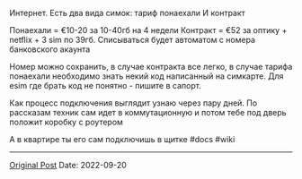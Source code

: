 Интернет. Есть два вида симок: тариф понаехали И контракт

Понаехали = €10-20 за 10-40гб на 4 недели
Контракт = €52 за оптику + netflix + 3 sim по 39гб. Списываться будет автоматом  с номера банковского акаунта

Номер можно сохранить, в случае контракта все легко, в случае тарифа понаехали необходимо знать некий код написанный на симкарте. Для esim где брать код не понятно - пишите в сапорт.

Как процесс подключения выглядит узнаю через пару дней. По рассказам техник сам  идет в коммутационную и потом тебе под дверь положит коробку с роутером

А в квартире ты его сам подключишь в щитке #docs #wiki

---
[Original Post](https://t.me/lev2tarragona/201)
Date: 2022-09-20
